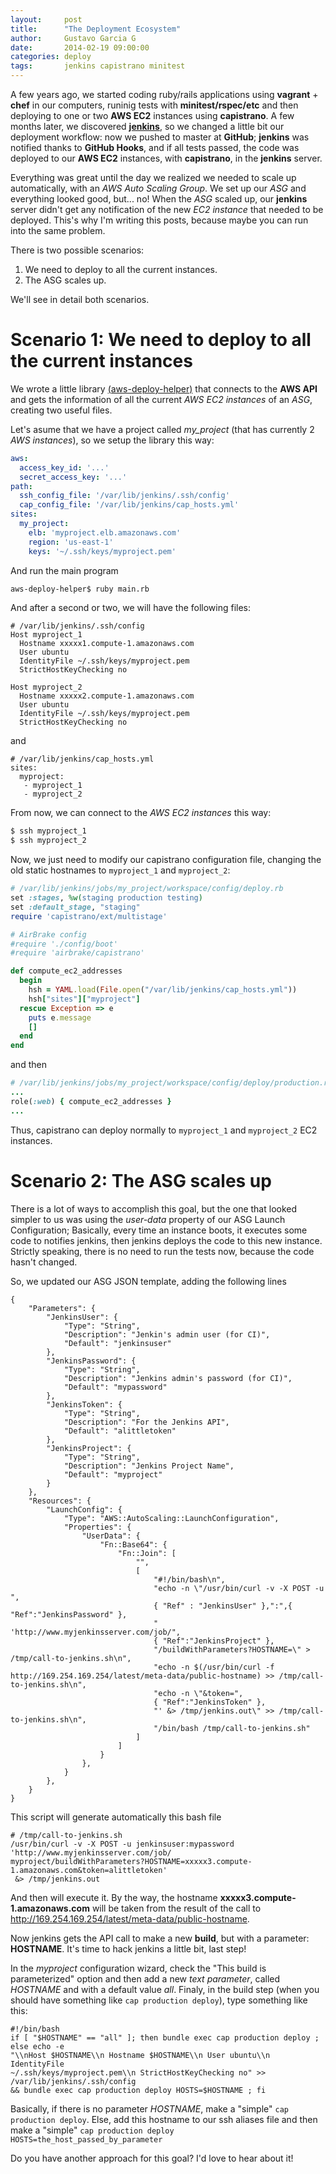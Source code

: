 ```yaml
---
layout:     post
title:      "The Deployment Ecosystem"
author:     Gustavo Garcia G
date:       2014-02-19 09:00:00
categories: deploy 
tags:       jenkins capistrano minitest
---
```



A few years ago, we started coding ruby/rails applications using **vagrant** + **chef** in our computers, runinig tests with **minitest/rspec/etc** and then deploying to one or two **AWS EC2** instances using **capistrano**. A few months later, we discovered [**jenkins**][jenkins], so we changed a little bit our deployment workflow: now we pushed to master at **GitHub**; **jenkins** was notified thanks to **GitHub Hooks**, and if all tests passed, the code was deployed to our **AWS EC2** instances, with **capistrano**, in the **jenkins** server.


Everything was great until the day we realized we needed to scale up automatically, with an *AWS Auto Scaling Group*. We set up our *ASG* and everything looked good, but... no! When the *ASG* scaled up, our **jenkins** server didn't get any notification of the new *EC2 instance* that needed to be deployed. This's why I'm writing this posts, because maybe you can run into the same problem.


There is two possible scenarios:

1. We need to deploy to all the current instances.
2. The ASG scales up.

We'll see in detail both scenarios.

Scenario 1: We need to deploy to all the current instances
==========================================================

We wrote a little library [(aws-deploy-helper)][aws-deploy-helper] that connects to the **AWS API** and gets the information of all the current *AWS EC2 instances* of an *ASG*, creating two useful files.

Let's asume that we have a project called *my_project* (that has currently 2 *AWS instances*), so we setup the library this way:

```yaml
aws:
  access_key_id: '...'                 
  secret_access_key: '...'
path:
  ssh_config_file: '/var/lib/jenkins/.ssh/config'     
  cap_config_file: '/var/lib/jenkins/cap_hosts.yml'  
sites:
  my_project:
    elb: 'myproject.elb.amazonaws.com'                
    region: 'us-east-1'                               
    keys: '~/.ssh/keys/myproject.pem'
```

And run the main program

```sh
aws-deploy-helper$ ruby main.rb
```

And after a second or two, we will have the following files:

```
# /var/lib/jenkins/.ssh/config
Host myproject_1
  Hostname xxxxx1.compute-1.amazonaws.com
  User ubuntu
  IdentityFile ~/.ssh/keys/myproject.pem  
  StrictHostKeyChecking no

Host myproject_2
  Hostname xxxxx2.compute-1.amazonaws.com
  User ubuntu
  IdentityFile ~/.ssh/keys/myproject.pem
  StrictHostKeyChecking no
```
and 

```
# /var/lib/jenkins/cap_hosts.yml
sites:
  myproject:
   - myproject_1
   - myproject_2
```

From now, we can connect to the *AWS EC2 instances* this way:

```sh
$ ssh myproject_1
$ ssh myproject_2
```

Now, we just need to modify our capistrano configuration file, changing the old static hostnames to ```myproject_1``` and ```myproject_2```:

```rb
# /var/lib/jenkins/jobs/my_project/workspace/config/deploy.rb
set :stages, %w(staging production testing)
set :default_stage, "staging"
require 'capistrano/ext/multistage'

# AirBrake config
#require './config/boot'
#require 'airbrake/capistrano'

def compute_ec2_addresses
  begin
    hsh = YAML.load(File.open("/var/lib/jenkins/cap_hosts.yml"))
    hsh["sites"]["myproject"]
  rescue Exception => e
    puts e.message
    []
  end
end
```

and then

```rb
# /var/lib/jenkins/jobs/my_project/workspace/config/deploy/production.rb
...
role(:web) { compute_ec2_addresses }
...

```

Thus, capistrano can deploy normally to ```myproject_1``` and ```myproject_2``` EC2 instances.

Scenario 2: The ASG scales up
=============================

There is a lot of ways to accomplish this goal, but the one that looked simpler to us was using the *user-data* property of our ASG Launch Configuration; Basically, every time an instance boots, it executes some code to notifies jenkins, then jenkins deploys the code to this new instance. Strictly speaking, there is no need to run the tests now, because the code hasn't changed.

So, we updated our ASG JSON template, adding the following lines

```
{
    "Parameters": {
        "JenkinsUser": {
            "Type": "String",
            "Description": "Jenkin's admin user (for CI)",
            "Default": "jenkinsuser"
        },
        "JenkinsPassword": {
            "Type": "String",
            "Description": "Jenkins admin's password (for CI)",
            "Default": "mypassword"
        },
        "JenkinsToken": {
            "Type": "String",
            "Description": "For the Jenkins API",
            "Default": "alittletoken"
        },
        "JenkinsProject": {
            "Type": "String",
            "Description": "Jenkins Project Name",
            "Default": "myproject"
        }
    },
    "Resources": {
        "LaunchConfig": {
            "Type": "AWS::AutoScaling::LaunchConfiguration",
            "Properties": {
                "UserData": {
                    "Fn::Base64": {
                        "Fn::Join": [
                            "",
                            [
                                "#!/bin/bash\n",
                                "echo -n \"/usr/bin/curl -v -X POST -u ",
                                { "Ref" : "JenkinsUser" },":",{ "Ref":"JenkinsPassword" }, 
                                " 'http://www.myjenkinsserver.com/job/",
                                { "Ref":"JenkinsProject" },
                                "/buildWithParameters?HOSTNAME=\" > /tmp/call-to-jenkins.sh\n",
                                "echo -n $(/usr/bin/curl -f http://169.254.169.254/latest/meta-data/public-hostname) >> /tmp/call-to-jenkins.sh\n",
                                "echo -n \"&token=",
                                { "Ref":"JenkinsToken" },
                                "' &> /tmp/jenkins.out\" >> /tmp/call-to-jenkins.sh\n",
                                "/bin/bash /tmp/call-to-jenkins.sh"
                            ]
                        ]
                    }
                },
            }
        },
    }
}

```

This script will generate automatically this bash file

```
# /tmp/call-to-jenkins.sh
/usr/bin/curl -v -X POST -u jenkinsuser:mypassword 'http://www.myjenkinsserver.com/job/
myproject/buildWithParameters?HOSTNAME=xxxxx3.compute-1.amazonaws.com&token=alittletoken'
 &> /tmp/jenkins.out
```

And then will execute it. By the way, the hostname **xxxxx3.compute-1.amazonaws.com** will be taken from the result of the call to http://169.254.169.254/latest/meta-data/public-hostname.

Now jenkins gets the API call to make a new **build**, but with a parameter: **HOSTNAME**. It's time to hack jenkins a little bit, last step!

In the *myproject* configuration wizard, check the "This build is parameterized" option and then add a new *text parameter*, called *HOSTNAME* and with a default value *all*. Finaly, in the build step (when you should have something like ```cap production deploy```), type something like this:

```
#!/bin/bash
if [ "$HOSTNAME" == "all" ]; then bundle exec cap production deploy ; else echo -e 
"\\nHost $HOSTNAME\\n Hostname $HOSTNAME\\n User ubuntu\\n IdentityFile 
~/.ssh/keys/myproject.pem\\n StrictHostKeyChecking no" >> /var/lib/jenkins/.ssh/config 
&& bundle exec cap production deploy HOSTS=$HOSTNAME ; fi
```

Basically, if there is no parameter *HOSTNAME*, make a "simple" ```cap production deploy```. Else, add this hostname to our ssh aliases file and then make a "simple" ```cap production deploy HOSTS=the_host_passed_by_parameter```

Do you have another approach for this goal? I'd love to hear about it!

[jenkins]:            http://jenkins-ci.org/
[aws-deploy-helper]:  https://github.com/archdaily/aws-deploy-helper